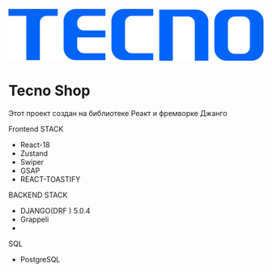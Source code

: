 ![imresizer-1704781125255](https://github.com/Mako135/techno-shop/blob/main/frontend/src/assets/logo.png)

# Tecno Shop

Этот проект создан на библиотеке Реакт и фремворке Джанго

Frontend STACK
- React-18
- Zustand
- Swiper
- GSAP
- REACT-TOASTIFY

BACKEND STACK
- DJANGO(DRF ) 5.0.4
- Grappeli
- 

SQL
- PostgreSQL
